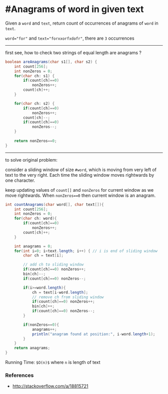 # #Anagrams of word in given text

Given a `word` and `text`, return count of occurrences of anagrams of `word` in `text`.

`word="for"` and `text="forxxorfxdofr"`, there are `3` occurrences

---

first see, how to check two strings of equal length are anagrams ?

```java
boolean areAnagrams(char s1[], char s2) {
    int count[256];
    int nonZeros = 0;
    for(char ch: s1) {
        if(count[ch]==0)
            nonZeros++;
        count[ch]++;
    }

    for(char ch: s2) {
        if(count[ch]==0)
            nonZeros++;
        count[ch]--;
        if(count[ch]==0)
            nonZeros--;
    }
   
    return nonZeros==0;
}
```

---

to solve original problem: 

consider a sliding window of size `#word`, which is moving from
very left of text to the very right. Each time the sliding window
moves rightwards by one character.

keep updating values of `count[]` and `nonZeros` for current window
as we move rightwards. When `nonZeros==0` then current window is an anagram.


```java
int countAnagrams(char word[], char text[]){
    int count[256];
    int nonZeros = 0;
    for(char ch: word){
        if(count[ch]==0)
            nonZeros++;
        count[ch]++;
    }

    int anagrams = 0;
    for(int i=0; i<text.length; i++) { // i is end of sliding window
        char ch = text[i];

        // add ch to sliding window
        if(count[ch]==0) nonZeros++;
        bin[ch]--;
        if(count[ch]==0) nonZeros--;

        if(i>=word.length){
            ch = text[i-word.length];
            // remove ch from sliding window
            if(count[ch]==0) nonZeros++;
            bin[ch]++;
            if(count[ch]==0) nonZeros--;
        }

        if(nonZeros==0){
            anagrams++;
            println("anagram found at position:", i-word.length+1);
        }
    }
    return anagrams;
}
```

Running Time: `$O(n)$` where `n` is length of text

### References

* <http://stackoverflow.com/a/18815721>
